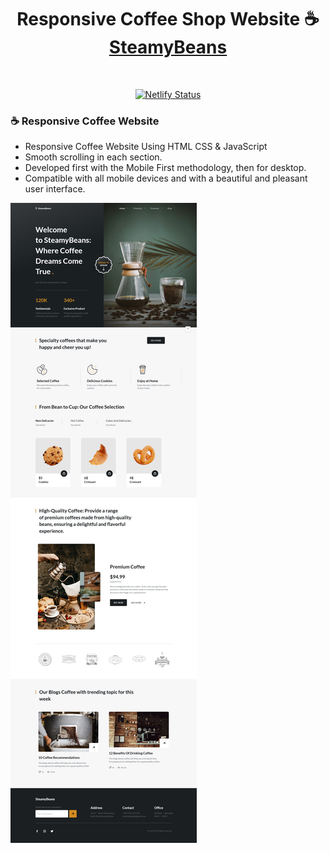 <h1 align="center">
  Responsive Coffee Shop Website ☕<br/>
  <a href="https://java-junction.netlify.app" target="_blank">SteamyBeans</a>
</h1>

<br/>
<p align="center">
  <a href="https://steamy-beans-ts.netlify.app/" target="_blank">
    <img src="https://api.netlify.com/api/v1/badges/ac95dc32-745f-48e2-8e2f-5795d50b580f/deploy-status" alt="Netlify Status" />
  </a>
</p>

### ☕ Responsive Coffee Website

- Responsive Coffee Website Using HTML CSS & JavaScript
- Smooth scrolling in each section.
- Developed first with the Mobile First methodology, then for desktop.
- Compatible with all mobile devices and with a beautiful and pleasant user interface.

![preview img](/src/img/preview.png)
